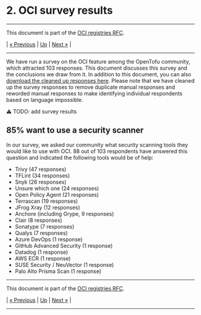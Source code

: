 # 2. OCI survey results

---

This document is part of the [OCI registries RFC](../20241206-oci-registries.md).

| [« Previous](1-oci-primer.md) | [Up](../20241206-oci-registries.md) | [Next »](3-design-considerations.md) |

---

We have run a survey on the OCI feature among the OpenTofu community, which attracted 103 responses. This document discusses this survey and the conclusions we draw from it. In addition to this document, you can also [download the cleaned up responses here](survey-results.json). Please note that we have cleaned up the survey responses to remove duplicate manual responses and reworded manual responses to make identifying individual respondents based on language impossible.

⚠ TODO: add survey results

## 85% want to use a security scanner

In our survey, we asked our community what security scanning tools they would like to use with OCI. 88 out of 103 respondents have answered this question and indicated the following tools would be of help:

- Trivy (47 responses)
- TFLint (34 responses)
- Snyk (26 responses)
- Unsure which one (24 responses)
- Open Policy Agent (21 responses)
- Terrascan (19 responses)
- JFrog Xray (12 responses)
- Anchore (including Grype, 9 responses)
- Clair (8 responses)
- Sonatype (7 responses)
- Qualys (7 responses)
- Azure DevOps (1 response)
- GitHub Advanced Security (1 response)
- Datadog (1 response)
- AWS ECR (1 response)
- SUSE Security / NeuVector (1 response)
- Palo Alto Prisma Scan (1 response)

---

This document is part of the [OCI registries RFC](../20241206-oci-registries.md).

| [« Previous](1-oci-primer.md) | [Up](../20241206-oci-registries.md) | [Next »](3-design-considerations.md) |

---
